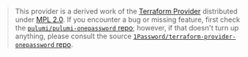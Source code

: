 > This provider is a derived work of the [Terraform Provider](https://github.com/1Password/terraform-provider-onepassword)
> distributed under [MPL 2.0](https://www.mozilla.org/en-US/MPL/2.0/). If you encounter a bug or missing feature,
> first check the [`pulumi/pulumi-onepassword` repo](https://github.com/pulumi/pulumi-onepassword/issues); however, if that doesn't turn up anything,
> please consult the source [`1Password/terraform-provider-onepassword` repo](https://github.com/1Password/terraform-provider-onepassword/issues).